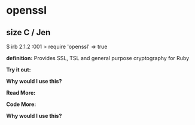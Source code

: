 # openssl

## size C / Jen

$ irb
2.1.2 :001 > require 'openssl'
 => true 

**definition:**
Provides SSL, TSL and general purpose cryptography for Ruby

**Try it out:**


**Why would I use this?**


**Read More:**


**Code More:**


**Why would I use this?**
